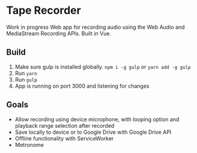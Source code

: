 Tape Recorder
=============
Work in progress Web app for recording audio using the Web Audio and MediaStream Recording APIs. Built in Vue.

Build
-----
1. Make sure gulp is installed globally. `npm i -g gulp` or `yarn add -g gulp`
2. Run `yarn`
3. Run `gulp`
4. App is running on port 3000 and listening for changes


Goals
-----
+ Allow recording using device microphone, with looping option and playback range selection after recorded
+ Save locally to device or to Google Drive with Google Drive API
+ Offline functionality with ServiceWorker
+ Metronome
